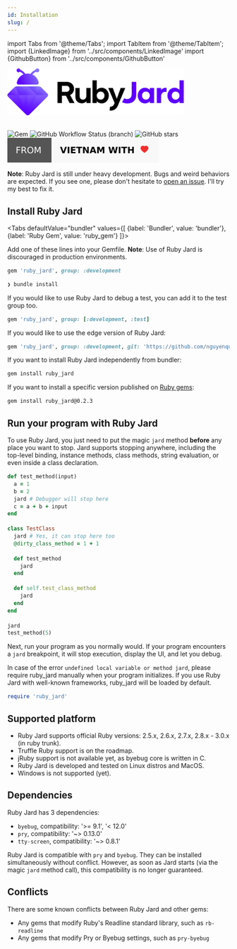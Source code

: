 ```yaml
---
id: Installation
slug: /
---
```


import Tabs from '@theme/Tabs';
import TabItem from '@theme/TabItem';
import {LinkedImage} from '../src/components/LinkedImage'
import {GithubButton} from '../src/components/GithubButton'

<img src="/img/logo/logo-full.png" width="400"/>
<br/><br/>

![Gem](https://img.shields.io/gem/v/ruby_jard?label=Latest%20version&style=for-the-badge) ![GitHub Workflow Status (branch)](https://img.shields.io/github/workflow/status/nguyenquangminh0711/ruby_jard/Rspec/master?label=Build&style=for-the-badge) ![GitHub stars](https://img.shields.io/github/stars/nguyenquangminh0711/ruby_jard?style=for-the-badge) [![From Vietnam with <3](https://raw.githubusercontent.com/webuild-community/badge/master/svg/love-modern.svg)](https://webuild.community)

**Note**: Ruby Jard is still under heavy development. Bugs and weird behaviors are expected. If you see one, please don't hesitate to [open an issue](https://github.com/nguyenquangminh0711/ruby_jard/issues). I'll try my best to fix it.

## Install Ruby Jard

<Tabs
  defaultValue="bundler"
  values={[
    {label: 'Bundler', value: 'bundler'},
    {label: 'Ruby Gem', value: 'ruby_gem'}
  ]}>
  <TabItem value="bundler">

  Add one of these lines into your Gemfile. **Note**: Use of Ruby Jard is discouraged in production environments.

  ```ruby
  gem 'ruby_jard', group: :development
  ```

  ```bash
  ❯ bundle install
  ```

  If you would like to use Ruby Jard to debug a test, you can add it to the test group too.


  ```ruby
  gem 'ruby_jard', group: [:development, :test]
  ```

  If you would like to use the edge version of Ruby Jard:

  ```ruby
  gem 'ruby_jard', group: :development, git: 'https://github.com/nguyenquangminh0711/ruby_jard'
  ```

  </TabItem>

  <TabItem value="ruby_gem">

  If you want to install Ruby Jard independently from bundler:

  ```bash
  gem install ruby_jard
  ```

  If you want to install a specific version published on [Ruby gems](https://rubygems.org/gems/ruby_jard):

  ```bash
  gem install ruby_jard@0.2.3
  ```

  </TabItem>
</Tabs>

## Run your program with Ruby Jard

<LinkedImage link="/img/getting_started/how-to-use.gif" alt="How to run your program with Ruby Jard"/>

To use Ruby Jard, you just need to put the magic `jard` method **before** any place you want to stop. Jard supports stopping anywhere, including the top-level binding, instance methods, class methods, string evaluation, or even inside a class declaration.

```ruby
def test_method(input)
  a = 1
  b = 2
  jard # Debugger will stop here
  c = a + b + input
end

class TestClass
  jard # Yes, it can stop here too
  @dirty_class_method = 1 + 1

  def test_method
    jard
  end

  def self.test_class_method
    jard
  end
end

jard
test_method(5)
```

Next, run your program as you normally would. If your program encounters a `jard` breakpoint, it will stop execution, display the UI, and let you debug.

In case of the error `undefined local variable or method jard`, please require ruby_jard manually when your program initializes. If you use Ruby Jard with well-known frameworks, ruby_jard will be loaded by default.

```ruby
require 'ruby_jard'
```

## Supported platform

- Ruby Jard supports official Ruby versions: 2.5.x, 2.6.x, 2.7.x, 2.8.x - 3.0.x (in ruby trunk).
- Truffle Ruby support is on the roadmap.
- jRuby support is not available yet, as byebug core is written in C.
- Ruby Jard is developed and tested on Linux distros and MacOS.
- Windows is not supported (yet).

## Dependencies

Ruby Jard has 3 dependencies:
- `byebug`, compatibility: '>= 9.1', '< 12.0'
- `pry`, compatibility: '~> 0.13.0'
- `tty-screen`, compatibility: '~> 0.8.1'

Ruby Jard is compatible with `pry` and `byebug`. They can be installed simultaneously without conflict. However, as soon as Jard starts (via the magic `jard` method call), this compatibility is no longer guaranteed.

## Conflicts

There are some known conflicts between Ruby Jard and other gems:
- Any gems that modify Ruby's Readline standard library, such as `rb-readline`
- Any gems that modify Pry or Byebug settings, such as `pry-byebug`
